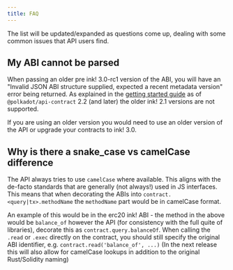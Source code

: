 ```yaml
---
title: FAQ
---
```


The list will be updated/expanded as questions come up, dealing with some common issues that API users find.


## My ABI cannot be parsed

When passing an older pre ink! 3.0-rc1 version of the ABI, you will have an "Invalid JSON ABI structure supplied, expected a recent metadata version" error being returned. As explained in the [getting started guide](start/install.md) as of `@polkadot/api-contract` 2.2 (and later) the older ink! 2.1 versions are not supported.

If you are using an older version you would need to use an older version of the API or upgrade your contracts to ink! 3.0.


## Why is there a snake_case vs camelCase difference

The API always tries to use `camelCase` where available. This aligns with the de-facto standards that are generally (not always!) used in JS interfaces. This means that when decorating the ABIs into `contract.<query|tx>.methodName` the `methodName` part would be in camelCase format.

An example of this would be in the erc20 ink! ABI - the method in the above would be `balance_of` however the API (for consistency with the full quite of libraries), decorate this as `contract.query.balanceOf`. When calling the `.read` or `.exec` directly on the contract, you should still specify the original ABI identifier, e.g. `contract.read('balance_of', ...)` (In the next release this will also allow for camelCase lookups in addition to the original Rust/Solidity naming)
